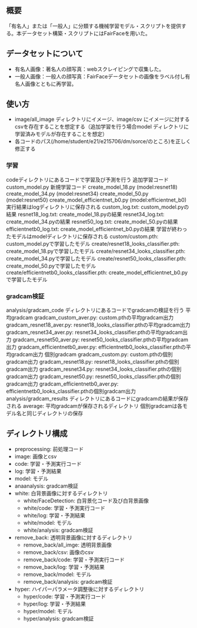 ## 概要
「有名人」または「一般人」に分類する機械学習モデル・スクリプトを提供する。本データセット構築・スクリプトにはFairFaceを用いた。


## データセットについて
- 有名人画像：著名人の顔写真：webスクレイピングで収集した。
- 一般人画像：一般人の顔写真：FairFaceデータセットの画像をラベル付し有名人画像とともに再学習。

## 使い方
- image/all_image ディレクトリにイメージ、image/csv にイメージに対するcsvを存在することを想定する（追加学習を行う場合model ディレクトリに学習済みモデルが存在することを想定）
- 各コードのパス(/home/student/e21/e215706/dm/sorce/のところ)を正しく修正する

### 学習
codeディレクトリにあるコードで学習及び予測を行う
  追加学習コード
  custom_model.py
  新規学習コード
  create_model_18.py (model:resnet18)
  create_model_34.py (model:resnet34)
  create_model_50.py (model:resnet50)
  create_model_efficientnet_b0.py (model:efficientnet_b0)
実行結果はlogディレクトリに保存される
  custom_log.txt: custom_model.pyの結果
  resnet18_log.txt: create_model_18.pyの結果
  resnet34_log.txt: create_model_34.pyの結果
  resnet50_log.txt: create_model_50.pyの結果
  efficientnetb0_log.txt: create_model_efficientnet_b0.pyの結果
学習が終わったモデルはmodelディレクトリに保存される
  custom/custom.pth: custom_model.pyで学習したモデル
  create/resnet18_looks_classifier.pth: create_model_18.pyで学習したモデル
  create/resnet34_looks_classifier.pth: create_model_34.pyで学習したモデル
  create/resnet50_looks_classifier.pth: create_model_50.pyで学習したモデル
  create/efficientnetb0_looks_classifier.pth: create_model_efficientnet_b0.pyで学習したモデル
### gradcam検証
analysis/gradcam_code ディレクトリにあるコードでgradcamの検証を行う
  平均gradcam
  gradcam_custom_aver.py: custom.pthの平均gradcam出力
  gradcam_resnet18_aver.py: resnet18_looks_classifier.pthの平均gradcam出力
  gradcam_resnet34_aver.py: resnet34_looks_classifier.pthの平均gradcam出力
  gradcam_resnet50_aver.py: resnet50_looks_classifier.pthの平均gradcam出力
  gradcam_efficientnetb0_aver.py: efficientnetb0_looks_classifier.pthの平均gradcam出力
  個別gradcam
  gradcam_custom.py: custom.pthの個別gradcam出力
  gradcam_resnet18.py: resnet18_looks_classifier.pthの個別gradcam出力
  gradcam_resnet34.py: resnet34_looks_classifier.pthの個別gradcam出力
  gradcam_resnet50.py: resnet50_looks_classifier.pthの個別gradcam出力
  gradcam_efficientnetb0_aver.py: efficientnetb0_looks_classifier.pthの個別gradcam出力
analysis/gradcam_results ディレクトリにあるコードにgradcamの結果が保存される
  average: 平均gradcamが保存されるディレクトリ
  個別gradcamは各モデル名と同じディレクトリの保存

## ディレクトリ構成

- preprocessing: 前処理コード
- image: 画像とcsv
- code: 学習・予測実行コード
- log: 学習・予測結果
- model: モデル
- anaanalysis: gradcam検証
- white: 白背景画像に対するディレクトリ
	- white/FaceDetection: 白背景化コード及び白背景画像
	- white/code: 学習・予測実行コード
	- white/log: 学習・予測結果
	- white/model: モデル
	- white/analysis: gradcam検証
- remove_back: 透明背景画像に対するディレクトリ
  - remove_back/all_imge: 透明背景画像
  - remove_back/csv: 画像のcsv
  - remove_back/code: 学習・予測実行コード
  - remove_back/log: 学習・予測結果
  - remove_back/model: モデル
  - remove_back/analysis: gradcam検証
- hyper: ハイパーパラメータ調整後に対するディレクトリ
  - hyper/code: 学習・予測実行コード
  - hyper/log: 学習・予測結果
  - hyper/model: モデル
  - hyper/analysis: gradcam検証
